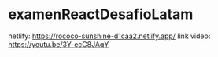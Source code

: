 # examenReactDesafioLatam

netlify: https://rococo-sunshine-d1caa2.netlify.app/
link video: https://youtu.be/3Y-ecC8JAqY
